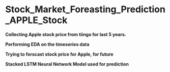 # Stock_Market_Foreasting_Prediction_APPLE_Stock

**Collecting Apple stock price from tiingo for last 5 years.**

**Performing EDA on the timeseries data**

**Trying to forscast stock price for Apple, for future**

**Stacked LSTM Neural Network Model used for prediction**
